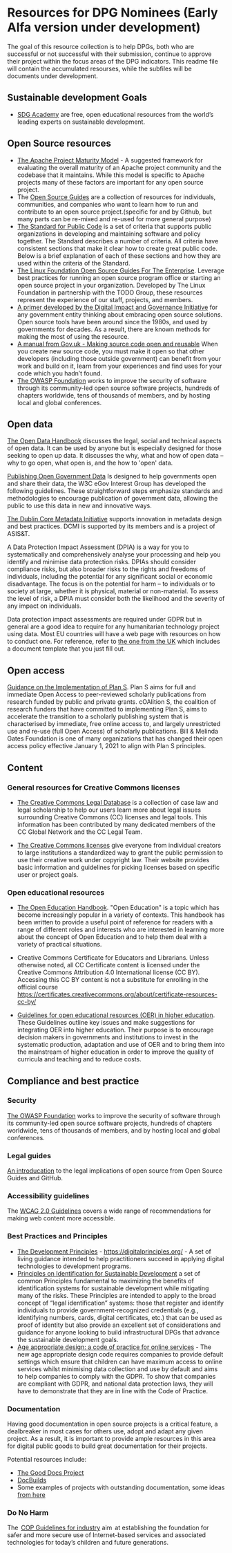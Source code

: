# Resources for DPG Nominees (Early Alfa version under development)

The goal of this resource collection is to help DPGs, both who are successful or not successful with their submission, continue to approve their project within the focus areas of the DPG indicators. This readme file will contain the accumulated resourses, while the subfiles will be documents under development. 

## Sustainable development Goals

- [SDG Academy](https://sdgacademy.org/) are free, open educational resources from the world’s leading experts on sustainable development.

## Open Source resources

- [The Apache Project Maturity Model](https://community.apache.org/apache-way/apache-project-maturity-model.html) - A suggested framework for evaluating the overall maturity of an Apache project community and the codebase that it maintains. While this model is specific to Apache projects many of these factors are important for any open source project.
- The [Open Source Guides](https://opensource.guide/) are a collection of resources for individuals, communities, and companies who want to learn how to run and contribute to an open source project.(specific for and by Github, but many parts can be re-mixed and re-used for more general purpose)
- [The Standard for Public Code](https://github.com/publiccodenet/standard/blob/develop/introduction.md) is a set of criteria that supports public organizations in developing and maintaining software and policy together. The Standard describes a number of criteria. All criteria have consistent sections that make it clear how to create great public code. Below is a brief explanation of each of these sections and how they are used within the criteria of the Standard.
- [The Linux Foundation Open Source Guides For The Enterprise](https://www.linuxfoundation.org/resources/open-source-guides/). Leverage best practices for running an open source program office or starting an open source project in your organization. Developed by The Linux Foundation in partnership with the TODO Group, these resources represent the experience of our staff, projects, and members.
- [A primer developed by the Digital Impact and Governance Initiative](https://www.newamerica.org/digital-impact-governance-initiative/reports/building-and-reusing-open-source-tools-government/) for any government entity thinking about embracing open source solutions. Open source tools have been around since the 1980s, and used by governments for decades. As a result, there are known methods for making the most of using the resource.
- [A manual from Gov.uk - Making source code open and reusable](https://www.gov.uk/service-manual/technology/making-source-code-open-and-reusable) When you create new source code, you must make it open so that other developers (including those outside government) can benefit from your work and build on it, learn from your experiences and find uses for your code which you hadn’t found.
- [The OWASP Foundation](https://owasp.org/) works to improve the security of software through its community-led open source software projects, hundreds of chapters worldwide, tens of thousands of members, and by hosting local and global conferences.

## Open data 

[The Open Data Handbook](http://opendatahandbook.org/guide/en/) discusses the legal, social and technical aspects of open data. It can be used by anyone but is especially designed for those seeking to open up data. It discusses the why, what and how of open data – why to go open, what open is, and the how to &#39;open&#39; data.

[Publishing Open Government Data](https://www.w3.org/TR/gov-data/) Is designed to help governments open and share their data, the W3C eGov Interest Group has developed the following guidelines. These straightforward steps emphasize standards and methodologies to encourage publication of government data, allowing the public to use this data in new and innovative ways.

[The Dublin Core Metadata Initiative](https://dublincore.org/) supports innovation in metadata design and best practices. DCMI is supported by its members and is a project of ASIS&T.


A Data Protection Impact Assessment (DPIA) is a way for you to systematically and comprehensively analyse your processing and help you identify and minimise data protection risks. DPIAs should consider compliance risks, but also broader risks to the rights and freedoms of individuals, including the potential for any significant social or economic disadvantage. The focus is on the potential for harm – to individuals or to society at large, whether it is physical, material or non-material. To assess the level of risk, a DPIA must consider both the likelihood and the severity of any impact on individuals.

Data protection impact assessments are required under GDPR but in general are a good idea to require for any humanitarian technology project using data. Most EU countries will have a web page with resources on how to conduct one. For reference, refer to [the one from the UK](https://ico.org.uk/for-organisations/guide-to-data-protection/guide-to-the-general-data-protection-regulation-gdpr/accountability-and-governance/data-protection-impact-assessments/) which includes a document template that you just fill out.

## Open access
[Guidance on the Implementation of Plan S](https://www.coalition-s.org/guidance-on-the-implementation-of-plan-s/). Plan S aims for full and immediate Open Access to peer-reviewed scholarly publications from research funded by public and private grants. cOAlition S, the coalition of research funders that have committed to implementing Plan S, aims to accelerate the transition to a scholarly publishing system that is characterised by immediate, free online access to, and largely unrestricted use and re-use (full Open Access) of scholarly publications. Bill & Melinda Gates Foundation is one of many organizations that has changed their open access policy effective January 1, 2021 to align with Plan S principles.

## Content

### 



### General resources for Creative Commons licenses
- [The Creative Commons Legal Database](https://creativecommons.org/2020/12/03/explore-the-new-cc-legal-database-site/) is a collection of case law and legal scholarship to help our users learn more about legal issues surrounding Creative Commons (CC) licenses and legal tools. This information has been contributed by many dedicated members of the CC Global Network and the CC Legal Team. 

- [The Creative Commons licenses](https://creativecommons.org/about/cclicenses/) give everyone from individual creators to large institutions a standardized way to grant the public permission to use their creative work under copyright law. Their website provides basic information and guidelines for picking licenses based on specific user or project goals.


### Open educational resources

- [The Open Education Handbook](https://en.wikibooks.org/wiki/Open_Education_Handbook). &quot;Open Education&quot; is a topic which has become increasingly popular in a variety of contexts. This handbook has been written to provide a useful point of reference for readers with a range of different roles and interests who are interested in learning more about the concept of Open Education and to help them deal with a variety of practical situations.

- Creative Commons Certificate for Educators and Librarians. Unless otherwise noted, all CC Certificate content is licensed under the Creative Commons Attribution 4.0 International license (CC BY). Accessing this CC BY content is not a substitute for enrolling in the official course
https://certificates.creativecommons.org/about/certificate-resources-cc-by/

- [Guidelines for open educational resources (OER) in higher education](http://www.unesco.org/new/en/communication-and-information/resources/publications-and-communication-materials/publications/full-list/guidelines-for-open-educational-resources-oer-in-higher-education/). These Guidelines outline key issues and make suggestions for integrating OER into higher education. Their purpose is to encourage decision makers in governments and institutions to invest in the systematic production, adaptation and use of OER and to bring them into the mainstream of higher education in order to improve the quality of curricula and teaching and to reduce costs.

## Compliance and best practice 

### Security
[The OWASP Foundation](https://owasp.org/) works to improve the security of software through its community-led open source software projects, hundreds of chapters worldwide, tens of thousands of members, and by hosting local and global conferences.

### Legal guides
[An introducation](https://opensource.guide/legal/) to the legal implications of open source from Open Source Guides and GitHub. 


### Accessibility guidelines

The [WCAG 2.0 Guidelines](https://www.w3.org/WAI/standards-guidelines/wcag/) covers a wide range of recommendations for making web content more accessible. 


### Best Practices and Principles

- [The Development Principles](https://digitalprinciples.org/) - https://digitalprinciples.org/ - A set of living guidance intended to help practitioners succeed in applying digital technologies to development programs.
- [Principles on Identification for Sustainable Development](https://id4d.worldbank.org/principles) a set of common Principles fundamental to maximizing the benefits of identification systems for sustainable development while mitigating many of the risks. These Principles are intended to apply to the broad concept of “legal identification” systems: those that register and identify individuals to provide government-recognized credentials (e.g., identifying numbers, cards, digital certificates, etc.) that can be used as proof of identity but also provide an excellent set of considerations and guidance for anyone looking to build infrastructural DPGs that advance the sustainable development goals. 
- [Age appropriate design: a code of practice for online services](https://ico.org.uk/for-organisations/guide-to-data-protection/key-data-protection-themes/age-appropriate-design-a-code-of-practice-for-online-services/) -  The new age appropriate design code requires companies to provide default settings which ensure that children can have maximum access to online services whilst minimising data collection and use by default and aims to help companies to comply with the GDPR. To show that companies are compliant with GDPR, and national data protection laws, they will have to demonstrate that they are in line with the Code of Practice.

### Documentation
Having good documentation in open source projects is a critical feature, a dealbreaker in most cases for others use, adopt and adapt any given project. As a result, it is important to provide ample resources in this area for digital public goods to build great documentation for their projects.

Potential resources include:
* [The Good Docs Project](https://thegooddocsproject.dev/)
* [DocBuilds](https://www.docbuilds.com/)
* Some examples of projects with outstanding documentation, some ideas [from here](https://unicef.github.io/inventory/documentation/hall-of-fame/)

### Do No Harm

The  [COP Guidelines for industry](https://www.itu-cop-guidelines.com/industry?lang=fr) aim  at establishing the foundation for safer and more secure use of Internet-based services and associated technologies for today’s children and future generations.



